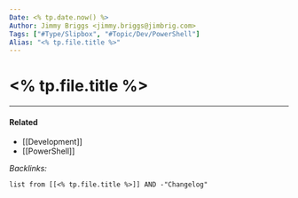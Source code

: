 ```yaml
---
Date: <% tp.date.now() %>
Author: Jimmy Briggs <jimmy.briggs@jimbrig.com>
Tags: ["#Type/Slipbox", "#Topic/Dev/PowerShell"]
Alias: "<% tp.file.title %>"
---
```


# <% tp.file.title %>

***

#### Related

- [[Development]]
- [[PowerShell]]

*Backlinks:*

```dataview
list from [[<% tp.file.title %>]] AND -"Changelog"
```